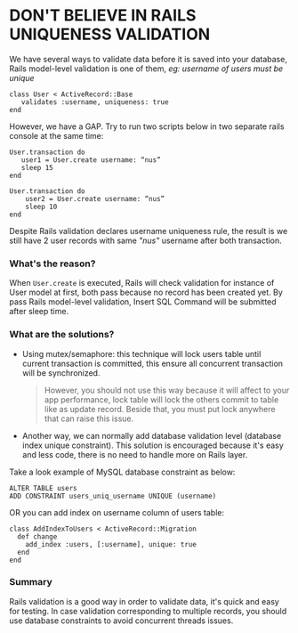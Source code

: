 
# DON'T BELIEVE IN RAILS UNIQUENESS VALIDATION

We have several ways to validate data before it is saved into your database, Rails model-level  validation is one of them, *eg: username of users must be unique*

    class User < ActiveRecord::Base
       validates :username, uniqueness: true
    end

However, we have a GAP. Try to run two scripts below in two separate rails console at the same time:

    User.transaction do
       user1 = User.create username: “nus”
       sleep 15
    end

    User.transaction do
        user2 = User.create username: “nus”
        sleep 10
    end

Despite Rails validation declares username uniqueness rule, the result is we still have 2 user records with same *"nus"* username after both transaction.

### What's the reason?
When `User.create` is executed, Rails will check validation for instance of User model at first, both pass because no record has been created yet. By pass Rails model-level validation, Insert SQL Command will be submitted after sleep time.

### What are the solutions?

- Using mutex/semaphore: this technique will lock users table until current transaction is committed, this ensure all concurrent transaction will be synchronized.

    > However, you should not use this way because it will affect to your app performance, lock table will lock the others commit to table like as update record. Beside that, you must put lock anywhere that can raise this issue.


- Another way, we can normally add database validation level (database index unique constraint). This solution is encouraged because it's easy and less code, there is no need to handle more on Rails layer.

Take a look example of MySQL database constraint as below:

    ALTER TABLE users
    ADD CONSTRAINT users_uniq_username UNIQUE (username)


OR you can add index on username column of users table:


    class AddIndexToUsers < ActiveRecord::Migration
      def change
        add_index :users, [:username], unique: true
      end
    end

### Summary

Rails validation is a good way in order to validate data, it's quick and easy for testing. In case validation corresponding to multiple records, you should use database constraints to avoid concurrent threads issues.